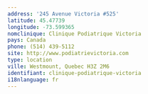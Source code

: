 ```yaml
---
address: '245 Avenue Victoria #525'
latitude: 45.47739
longitude: -73.599365
nomclinique: Clinique Podiatrique Victoria
pays: Canada
phone: (514) 439-5112
site: http://www.podiatrievictoria.com
type: location
ville: Westmount, Quebec H3Z 2M6
identifiant: clinique-podiatrique-victoria
i18nlanguage: fr
---
```


